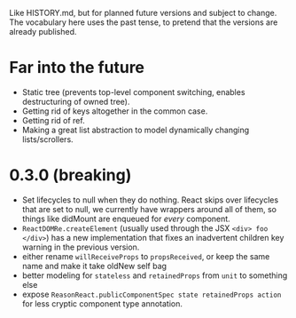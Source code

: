Like HISTORY.md, but for planned future versions and subject to change. The vocabulary here uses the past tense, to pretend that the versions are already published.

# Far into the future

- Static tree (prevents top-level component switching, enables destructuring of owned tree).
- Getting rid of keys altogether in the common case.
- Getting rid of ref.
- Making a great list abstraction to model dynamically changing lists/scrollers.

# 0.3.0 (breaking)

- Set lifecycles to null when they do nothing. React skips over lifecycles that are set to null, we currently have wrappers around all of them, so things like didMount are enqueued for *every* component.
- `ReactDOMRe.createElement` (usually used through the JSX `<div> foo </div>`) has a new implementation that fixes an inadvertent children key warning in the previous version.
- either rename `willReceiveProps` to `propsReceived`, or keep the same name and make it take oldNew self bag
- better modeling for `stateless` and `retainedProps` from `unit` to something else
- expose `ReasonReact.publicComponentSpec state retainedProps action` for less cryptic component type annotation.
